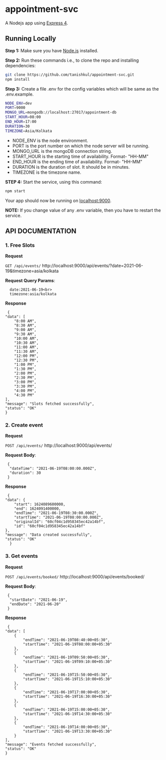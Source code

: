 # appointment-svc
A Nodejs app using [Express 4](http://expressjs.com/).

## Running Locally

**Step 1:** Make sure you have [Node.js](http://nodejs.org/) installed.

**Step 2:** Run these commands i.e., to clone the repo and installing dependencies:
```sh
git clone https://github.com/tanishkul/appointment-svc.git
npm install
```

**Step 3:** Create a file .env for the config variables which will be same as the .env.example.
```sh
NODE_ENV=dev
PORT=9000
MONGO_URL=mongodb://localhost:27017/appointment-db
START_HOUR=08:00
END_HOUR=17:00
DURATION=30
TIMEZONE=Asia/Kolkata
```
- NODE_ENV is the node environment.
- PORT is the port number on which the node server will be running.
- MONGO_URL is the mongoDB connection string.
- START_HOUR is the starting time of availability. Format- "HH-MM"
- END_HOUR is the ending time of availability. Format- "HH-MM"
- DURATION is the duration of slot. It should be in minutes.
- TIMEZONE is the timezone name.

**STEP 4:** Start the service, using this command:
```sh
npm start
```
Your app should now be running on [localhost:9000](http://localhost:9000/api/).

**NOTE:** If you change value of any .env variable, then you have to restart the service.

## API DOCUMENTATION

### 1. Free Slots
**Request**

`GET /api/events/` http://localhost:9000/api/events/?date=2021-06-19&timezone=asia/kolkata

**Request Query Params**:<br>

      date:2021-06-19<br>
      timezone:asia/kolkata

 **Response**

     {
    "data": [
        "8:00 AM",
        "8:30 AM",
        "9:00 AM",
        "9:30 AM",
        "10:00 AM",
        "10:30 AM",
        "11:00 AM",
        "11:30 AM",
        "12:00 PM",
        "12:30 PM",
        "1:00 PM",
        "1:30 PM",
        "2:00 PM",
        "2:30 PM",
        "3:00 PM",
        "3:30 PM",
        "4:00 PM",
        "4:30 PM"
    ],
    "message": "Slots fetched successfully",
    "status": "OK"
    }
   
### 2. Create event
**Request**

`POST /api/events/` http://localhost:9000/api/events/

**Request Body**:<br>

     {
      "dateTime": "2021-06-19T08:00:00.000Z",
      "duration": 30
     }

 **Response**

     {
    "data": {
        "start": 1624089600000,
        "end": 1624091400000,
        "endTime": "2021-06-19T08:30:00.000Z",
        "startTime": "2021-06-19T08:00:00.000Z",
        "originalId": "60cf04c1d958345ec42a14bf",
        "id": "60cf04c1d958345ec42a14bf"
    },
    "message": "Data created successfully",
    "status": "OK"
      }
 
### 3. Get events
**Request**

`POST /api/events/booked/` http://localhost:9000/api/events/booked/

**Request Body**:<br>

     {
      "startDate": "2021-06-19",
      "endDate": "2021-06-20"
     }

 **Response**

     {
    "data": [
        {
            "endTime": "2021-06-19T08:40:00+05:30",
            "startTime": "2021-06-19T08:00:00+05:30"
        },
        {
            "endTime": "2021-06-19T09:50:00+05:30",
            "startTime": "2021-06-19T09:10:00+05:30"
        },
        {
            "endTime": "2021-06-19T15:50:00+05:30",
            "startTime": "2021-06-19T15:10:00+05:30"
        },
        {
            "endTime": "2021-06-19T17:00:00+05:30",
            "startTime": "2021-06-19T16:30:00+05:30"
        },
        {
            "endTime": "2021-06-19T15:00:00+05:30",
            "startTime": "2021-06-19T14:30:00+05:30"
        },
        {
            "endTime": "2021-06-19T14:00:00+05:30",
            "startTime": "2021-06-19T13:30:00+05:30"
        }
    ],
    "message": "Events fetched successfully",
    "status": "OK"
    }

